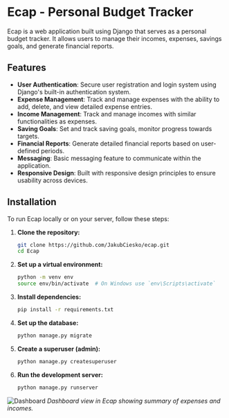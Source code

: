 # Ecap - Personal Budget Tracker

Ecap is a web application built using Django that serves as a personal budget tracker. It allows users to manage their incomes, expenses, savings goals, and generate financial reports.

## Features

- **User Authentication**: Secure user registration and login system using Django's built-in authentication system.
- **Expense Management**: Track and manage expenses with the ability to add, delete, and view detailed expense entries.
- **Income Management**: Track and manage incomes with similar functionalities as expenses.
- **Saving Goals**: Set and track saving goals, monitor progress towards targets.
- **Financial Reports**: Generate detailed financial reports based on user-defined periods.
- **Messaging**: Basic messaging feature to communicate within the application.
- **Responsive Design**: Built with responsive design principles to ensure usability across devices.

## Installation

To run Ecap locally or on your server, follow these steps:

1. **Clone the repository:**

   ```bash
   git clone https://github.com/JakubCiesko/ecap.git
   cd Ecap

2. **Set up a virtual environment:**

   ```bash
   python -m venv env
   source env/bin/activate  # On Windows use `env\Scripts\activate`

3. **Install dependencies:**

   ```bash
   pip install -r requirements.txt

4. **Set up the database:**

   ```bash
   python manage.py migrate
   
6. **Create a superuser (admin):**

    ```bash
   python manage.py createsuperuser
7. **Run the development server:**

   ```bash
   python manage.py runserver


![Dashboard](/screenshots/dashboard.png)
*Dashboard view in Ecap showing summary of expenses and incomes.*

